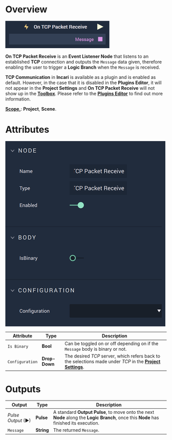 # Overview

![The On TCP Packet Receive Node.](../../../../.gitbook/assets/ontcppacketreceive.png)

**On TCP Packet Receive** is an **Event Listener Node** that listens to an established **TCP** connection and outputs the `Message` data given, therefore enabling the user to trigger a **Logic Branch** when the `Message` is received. 

**TCP Communication** in **Incari** is available as a plugin and is enabled as default. However, in the case that it is disabled in the **Plugins Editor**, it will not appear in the **Project Settings** and **On TCP Packet Receive** will not show up in the [**Toolbox**](../../overview.md). Please refer to the [**Plugins Editor**](../../../../modules/plugins/communication/tcpconnectionsmanager.md) to find out more information.

[**Scope,**](../../../overview.md#scopes): **Project**, **Scene**.

# Attributes

![The On TCP Packet Receive Node Attributes.](../../../../.gitbook/assets/ontcppacketreceiveattributes.png)

|Attribute|Type|Description|
|---|---|---|
|`Is Binary`|**Bool**|Can be toggled on or off depending on if the `Message` body is binary or not.|
|`Configuration`|**Drop-Down**|The desired _TCP_ server, which refers back to the selections made under *TCP* in the [**Project Settings**](../../../../modules/project-settings/tcp-connection.md).| 

# Outputs

|Output|Type|Description|
|---|---|---|
|*Pulse Output* (►)|**Pulse**|A standard **Output Pulse**, to move onto the next **Node** along the **Logic Branch**, once this **Node** has finished its execution.|
|`Message`|**String**|The returned `Message`.|



